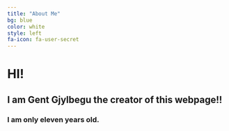 ```yaml
---
title: "About Me"
bg: blue
color: white
style: left
fa-icon: fa-user-secret
---
```

 
# HI!

## I am Gent Gjylbegu the creator of this webpage!!

### I am only eleven years old.
